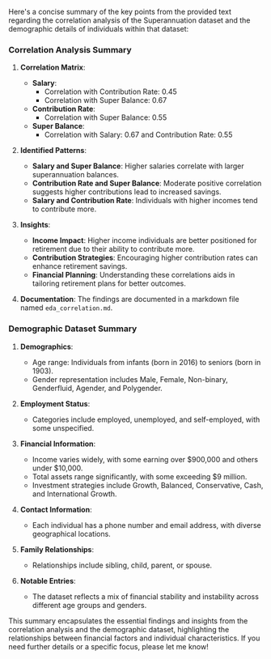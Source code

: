 Here's a concise summary of the key points from the provided text regarding the correlation analysis of the Superannuation dataset and the demographic details of individuals within that dataset:

### Correlation Analysis Summary

1. **Correlation Matrix**:
   - **Salary**: 
     - Correlation with Contribution Rate: 0.45
     - Correlation with Super Balance: 0.67
   - **Contribution Rate**: 
     - Correlation with Super Balance: 0.55
   - **Super Balance**: 
     - Correlation with Salary: 0.67 and Contribution Rate: 0.55

2. **Identified Patterns**:
   - **Salary and Super Balance**: Higher salaries correlate with larger superannuation balances.
   - **Contribution Rate and Super Balance**: Moderate positive correlation suggests higher contributions lead to increased savings.
   - **Salary and Contribution Rate**: Individuals with higher incomes tend to contribute more.

3. **Insights**:
   - **Income Impact**: Higher income individuals are better positioned for retirement due to their ability to contribute more.
   - **Contribution Strategies**: Encouraging higher contribution rates can enhance retirement savings.
   - **Financial Planning**: Understanding these correlations aids in tailoring retirement plans for better outcomes.

4. **Documentation**: The findings are documented in a markdown file named `eda_correlation.md`.

### Demographic Dataset Summary

1. **Demographics**:
   - Age range: Individuals from infants (born in 2016) to seniors (born in 1903).
   - Gender representation includes Male, Female, Non-binary, Genderfluid, Agender, and Polygender.

2. **Employment Status**:
   - Categories include employed, unemployed, and self-employed, with some unspecified.

3. **Financial Information**:
   - Income varies widely, with some earning over $900,000 and others under $10,000.
   - Total assets range significantly, with some exceeding $9 million.
   - Investment strategies include Growth, Balanced, Conservative, Cash, and International Growth.

4. **Contact Information**:
   - Each individual has a phone number and email address, with diverse geographical locations.

5. **Family Relationships**:
   - Relationships include sibling, child, parent, or spouse.

6. **Notable Entries**:
   - The dataset reflects a mix of financial stability and instability across different age groups and genders.

This summary encapsulates the essential findings and insights from the correlation analysis and the demographic dataset, highlighting the relationships between financial factors and individual characteristics. If you need further details or a specific focus, please let me know!